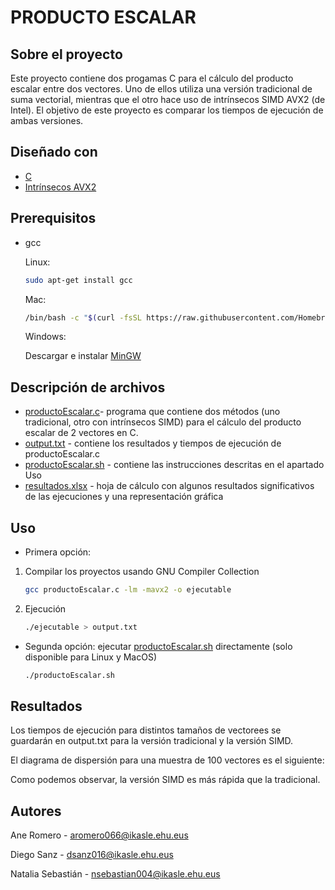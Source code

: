 
# PRODUCTO ESCALAR

## Sobre el proyecto

Este proyecto contiene dos progamas C para el cálculo del producto escalar entre dos vectores.  Uno de ellos utiliza una versión tradicional de suma vectorial, mientras que el otro hace uso de intrínsecos SIMD AVX2  (de Intel). El objetivo de este proyecto es comparar los tiempos de ejecución de ambas versiones.



## Diseñado con 
* [C](https://www.cprogramming.com/)
* [Intrínsecos AVX2](https://www.intel.es/content/www/es/es/architecture-and-technology/avx-512-overview.html)


## Prerequisitos

* gcc

	Linux:
  ```sh
  sudo apt-get install gcc
  ```
	Mac:
  ```sh
  /bin/bash -c "$(curl -fsSL https://raw.githubusercontent.com/Homebrew/install/HEAD/install.sh)"
  ```
	Windows:

	Descargar e instalar [MinGW](https://sourceforge.net/projects/mingw/)


## Descripción de archivos

* [productoEscalar.c](productoEscalar.c)- programa que contiene dos métodos (uno tradicional, otro con intrínsecos SIMD) para el cálculo del producto escalar de 2 vectores en C. 
* [output.txt](output.txt) - contiene los resultados y tiempos de ejecución de productoEscalar.c
* [productoEscalar.sh](productoEscalar.sh) - contiene las instrucciones descritas en el apartado Uso
* [resultados.xlsx](resultados.xlsx) - hoja de cálculo con algunos resultados significativos de las ejecuciones y una representación gráfica

## Uso
* Primera opción:
1. Compilar los proyectos usando GNU Compiler Collection
	 ```sh
  	gcc productoEscalar.c -lm -mavx2 -o ejecutable
 	 ```
	
2. Ejecución
   ```sh
   ./ejecutable > output.txt
   ```
* Segunda opción: ejecutar [productoEscalar.sh](productoEscalar.sh) directamente (solo disponible para Linux y MacOS)
 	```sh
  	./productoEscalar.sh
 	 ```
 
## Resultados
Los tiempos de ejecución para distintos tamaños de vectorees se guardarán en output.txt para la versión tradicional y la versión SIMD.

El diagrama de dispersión para una muestra de 100 vectores es el siguiente:

[](https://i.postimg.cc/prH9T5tw/Gra-fica-comparativa.png)

Como podemos observar, la versión SIMD es más rápida que la tradicional.


## Autores

Ane Romero  - aromero066@ikasle.ehu.eus

Diego Sanz - dsanz016@ikasle.ehu.eus

Natalia Sebastián  - nsebastian004@ikasle.ehu.eus





